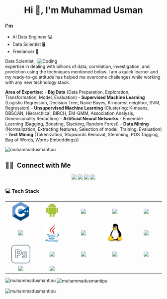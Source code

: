 <h1 align="center">Hi 👋, I'm Muhammad Usman</h1>

  ### I'm

- AI Data Engineer 💻 
- Data Scientist 🖥
- Freelancer 💖

<img align = "right" alt="Coding" width = "400" src ="https://i.pinimg.com/564x/28/19/86/2819863cdf5fc110e00692df0ff86388.jpg">

Data Scientist, expertise in dealing with billions of data, correlation, investigation, and prediction using the techniques mentioned below. I am a quick learner and my ready-to-go attitude has helped me overcome challenges while working with any new technology stack. 

 **Area of Expertise:** - **Big Data** (Data Preparation, Exploration, Transformation, Model, Evaluation) 
                        - **Supervised Machine Learning** (Logistic Regression, Decision Tree, Naive Bayes, K-nearest neighbor, SVM, Regression) 
                        - **Unsupervised Machine Learning** (Clustering: K-means, DBSCAN, Hierarchical, BIRCH, EM-GMM, Association Analysis, Dimensionality Reduction) 
                        - **Artificial Neural Networks** - Ensemble Learning (Bagging, Boosting, Stacking, Random Forest) 
                        - **Data Mining** (Normalization, Extracting features, Selection of model, Training, Evaluation) 
                        - **Text Mining** (Tokenization, Stopwords Removal, Stemming, POS Tagging, Bag of Words, Words Embeddings)]

<p align="left"> <img src="https://komarev.com/ghpvc/?username=muhammadusmantipu&label=Profile%20views&color=0e75b6&style=flat" alt="muhammadusmantipu" /> </p>

## 🤝🏻 &nbsp;Connect with Me

<p align="center">
<a href="https://kaggle.com/usmantipu"><img src="https://img.shields.io/badge/-usmantipu-3423A6?style=flat&logo=Kaggle&logoColor=white"/></a>
<a href="https://linkedin.com/in/muhamdusman"><img src="https://img.shields.io/badge/-Muhammad%20Usman-0077B5?style=flat&logo=Linkedin&logoColor=white"/></a>
<a href="mailto:iusmantipu1@gmail.com"><img src="https://img.shields.io/badge/-iusmantipu1@gmail.com-D14836?style=flat&logo=Gmail&logoColor=white"/></a>
<a href="https://instagram.com/muhammadusman869"><img src="https://img.shields.io/badge/-@muhammadusman869-E4405F?style=flat&logo=Instagram&logoColor=white"/></a>

<h3 align="left">💻 Tech Stack</h3>

<table width="100">
<tr>
    <td align='center' width="190">
        <img src="https://github.com/devicons/devicon/blob/master/icons/cplusplus/cplusplus-original.svg" width="60">
    </td>
    <td align='center' width="190">
        <img src="https://raw.githubusercontent.com/devicons/devicon/master/icons/android/android-original-wordmark.svg" width="60">
    </td>
   <td align='center' width="190">
        <img src="https://github.com/jalbertsr/logo-badge-images/blob/master/img/rsz_scala.png?raw=true)](http://www.scala-lang.org/)" width="60">
    </td>
  <td align='center' width="190">
        <img src="https://upload.wikimedia.org/wikipedia/commons/e/e5/TensorFlow_Logo_with_text.png">
    </td>
   <td align='center' width="190">
        <img src="https://www.vectorlogo.zone/logos/unity3d/unity3d-icon.svg" width="60">
    </td>
</tr>
<tr>
    <td align='center' width="190">
        <img src="https://www.vectorlogo.zone/logos/google_cloud/google_cloud-icon.svg" width="60">
    </td>
     <td align='center' width="190">
        <img src="https://raw.githubusercontent.com/devicons/devicon/master/icons/java/java-original.svg" width="60">
    </td>
    <td align='center' width="190">
        <img src="https://seaborn.pydata.org/_images/logo-mark-lightbg.svg" width="60">
    </td>
    <td align='center' width="190">
        <img src="https://raw.githubusercontent.com/devicons/devicon/master/icons/linux/linux-original.svg" width="60">
    </td>
    </td>
    <td align='center' width="190">
        <img src="https://upload.wikimedia.org/wikipedia/commons/2/21/Matlab_Logo.png" width="60">
    </td>
</tr>
<tr>
     <td align='center' width="190">
        <img src="https://raw.githubusercontent.com/devicons/devicon/master/icons/photoshop/photoshop-line.svg" width="60">
    </td>
    <td align='center' width="190">
        <img src="https://www.vectorlogo.zone/logos/getpostman/getpostman-icon.svg">
    </td>
    <td align='center' width="190">
        <img src="https://www.vectorlogo.zone/logos/tensorflow/tensorflow-icon.svg" width="60">
    </td>
   <td align='center' width="190">
        <img src="https://upload.wikimedia.org/wikipedia/commons/thumb/3/38/HTML5_Badge.svg/600px-HTML5_Badge.svg.png" width="60">
    </td>
    </td>
    <td align='center' width="190">
        <img src="https://www.vectorlogo.zone/logos/firebase/firebase-ar21.svg">
    </td>
</tr>
<tr>
    <td align='center' width="190">
        <img src="https://git-scm.com/images/logos/1color-darkbg@2x.png" width="60">
    </td>
    <td align='center' width="190">
        <img src="https://upload.wikimedia.org/wikipedia/commons/0/05/Scikit_learn_logo_small.svg" width="60">
    </td>
</tr>
</table>

<p><img align="left" src="https://github-readme-stats.vercel.app/api/top-langs?username=muhammadusmantipu&show_icons=true&locale=en&layout=compact" alt="muhammadusmantipu" /></p>

<p>&nbsp;<img align="center" src="https://github-readme-stats.vercel.app/api?username=muhammadusmantipu&show_icons=true&locale=en" alt="muhammadusmantipu" /></p>

<p><img align="center" src="https://github-readme-streak-stats.herokuapp.com/?user=muhammadusmantipu&" alt="muhammadusmantipu" /></p>

